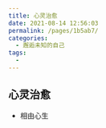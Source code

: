 ```yaml
---
title: 心灵治愈
date: 2021-08-14 12:56:03
permalink: /pages/1b5ab7/
categories:
  - 邂逅未知的自己
tags:
  - 
---
```


## 心灵治愈
- 相由心生